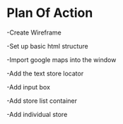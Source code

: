 # Plan Of Action
 -Create Wireframe

 -Set up basic html structure

 -Import google maps into the window

 -Add the text store locator

 -Add input box

 -Add store list container

 -Add individual store


